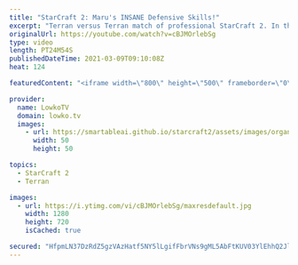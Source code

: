 ```yaml
---
title: "StarCraft 2: Maru's INSANE Defensive Skills!"
excerpt: "Terran versus Terran match of professional StarCraft 2. In this match Maru falls behind early on after HeRoMaRinE opens up with a great timing attack.  Support my work on Patreon: http://www.patreon.com/lowkotv Become a YouTube member: https://lowko.tv/join  My second channel: http://lowko.tv/morelowko"
originalUrl: https://youtube.com/watch?v=cBJMOrlebSg
type: video
length: PT24M54S
publishedDateTime: 2021-03-09T09:10:08Z
heat: 124

featuredContent: "<iframe width=\"800\" height=\"500\" frameborder=\"0\" src=\"https://www.youtube.com/embed/cBJMOrlebSg\" allow=\"accelerometer; autoplay; encrypted-media; gyroscope; picture-in-picture\" allowfullscreen></iframe>"

provider:
  name: LowkoTV
  domain: lowko.tv
  images:
    - url: https://smartableai.github.io/starcraft2/assets/images/organizations/lowko.tv-50x50.jpg
      width: 50
      height: 50

topics:
  - StarCraft 2
  - Terran

images:
  - url: https://i.ytimg.com/vi/cBJMOrlebSg/maxresdefault.jpg
    width: 1280
    height: 720
    isCached: true

secured: "HfpmLN37DzRdZ5gzVAzHatf5NY5lLgifFbrVNs9gML5AbFtKUV03YlEhhQ2JlNzDYHo+pB2LiXAjLEmqticNhPQZd+xc88zwPXwOwsOz28/bDzA4KI0YwzHl99ZMB8jWiLuSO/yvcV/As2gLBc6UbS7vNlv6Bt7IZv5dBJ9AjKPdoEaFHDIMGsemw6zIePBjVwvTfr4Mi7rg09a7XZMODSo3yC8ubsD5xPALKkxIYbUPBnuGiPa2xjmkPBESI+t6ptBIjvRz7MEbK0Jue2aSm1FofmmGCGy5GILt1e5tgeXszsKU9IKcR1yfg/KKEL+MxvaqdQVsY+CrQklzbXTl4EM2YAbb7z7mGtPewUeM7CCcWt4cBIY70y21uhNMaRjCnKBKCZTWvZ3JKRjlzS0qSCH4UYkE/QnloC9XuKP33hY=;33vu7FhKCIV7w7WN2Xd/Og=="
---
```


